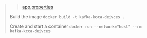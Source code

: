 > >[app.properties](https://airqo.slack.com/archives/GTHGHCB4G/p1616436451001100)
>
>Build the image
>`docker build -t kafka-kcca-deivces .`
>
>
>Create and start a container
>`docker run --network="host" --rm kafka-kcca-deivces`